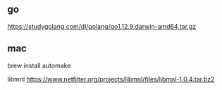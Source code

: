 ## go
https://studygolang.com/dl/golang/go1.12.9.darwin-amd64.tar.gz
## mac
brew install automake

libmnl
https://www.netfilter.org/projects/libmnl/files/libmnl-1.0.4.tar.bz2

